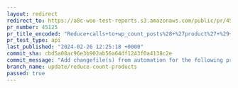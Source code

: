 ```yaml
---
layout: redirect
redirect_to: https://a8c-woo-test-reports.s3.amazonaws.com/public/pr/45125/api/index.html
pr_number: 45125
pr_title_encoded: "Reduce+calls+to+wp_count_posts%28+%27product%27+%29+from+OnboardingTasks"
pr_test_type: api
last_published: "2024-02-26 12:25:18 +0000"
commit_sha: cbd5a08ac96e3b902ab56a64df1243f0a4138c2e
commit_message: "Add changefile(s) from automation for the following project(s): wooco…"
branch_name: update/reduce-count-products
passed: true
---
```

